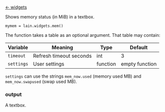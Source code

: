 [<- widgets](https://github.com/copycat-killer/lain/wiki/Widgets)

Shows memory status (in MiB) in a textbox.

	mymem = lain.widgets.mem()


The function takes a table as an optional argument. That table may
contain:

Variable | Meaning | Type | Default
--- | --- | --- | ---
`timeout` | Refresh timeout seconds | int | 3
`settings` | User settings | function | empty function

`settings` can use the strings `mem_now.used` (memory used MB) and `mem_now.swapused` (swap used MB).

### output

A textbox.